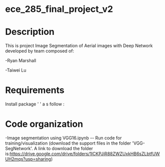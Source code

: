 # ece_285_final_project_v2

Description
===========
This is project Image Segmentation of Aerial images with Deep Network developed by team composed of:

-Ryan Marshall

-Taiwei Lu

Requirements
============
Install package '    ' a s follow :

Code organization
=================
-Image segmentation using VGG16.ipynb -- Run code for training/visualization (download the support files in the folder 'VGG-SegNetwork'. A link to download the folder is:https://drive.google.com/drive/folders/1lCKPJiR88ZWZUxkHB6sZLbtfUWUH2mqs?usp=sharing)
